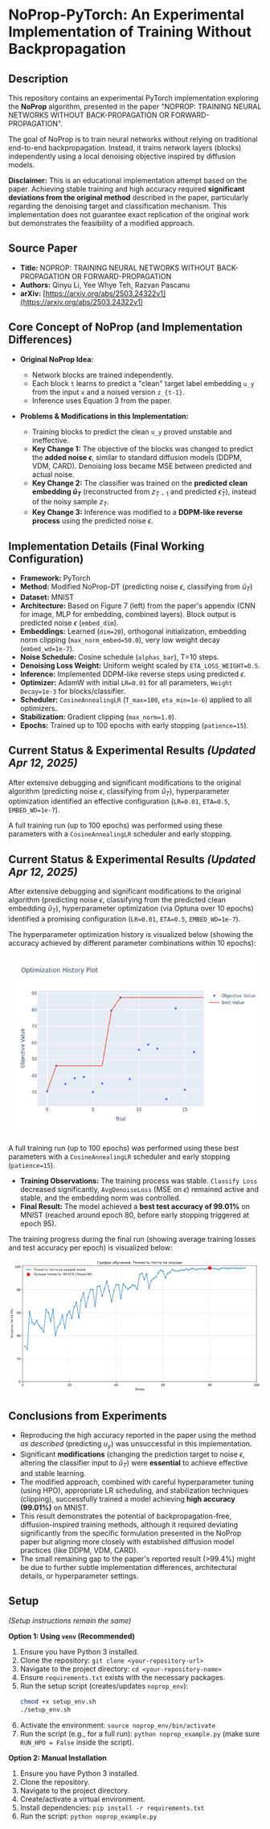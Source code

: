 # NoProp-PyTorch: An Experimental Implementation of Training Without Backpropagation

## Description

This repository contains an experimental PyTorch implementation exploring the **NoProp** algorithm, presented in the paper "NOPROP: TRAINING NEURAL NETWORKS WITHOUT BACK-PROPAGATION OR FORWARD-PROPAGATION".

The goal of NoProp is to train neural networks without relying on traditional end-to-end backpropagation. Instead, it trains network layers (blocks) independently using a local denoising objective inspired by diffusion models.

**Disclaimer:** This is an educational implementation attempt based on the paper. Achieving stable training and high accuracy required **significant deviations from the original method** described in the paper, particularly regarding the denoising target and classification mechanism. This implementation does not guarantee exact replication of the original work but demonstrates the feasibility of a modified approach.

## Source Paper

* **Title:** NOPROP: TRAINING NEURAL NETWORKS WITHOUT BACK-PROPAGATION OR FORWARD-PROPAGATION
* **Authors:** Qinyu Li, Yee Whye Teh, Razvan Pascanu
* **arXiv:** [https://arxiv.org/abs/2503.24322v1](https://arxiv.org/abs/2503.24322v1) 

## Core Concept of NoProp (and Implementation Differences)

* **Original NoProp Idea:**
    * Network blocks are trained independently.
    * Each block `t` learns to predict a "clean" target label embedding `u_y` from the input `x` and a noised version `z_{t-1}`.
    * Inference uses Equation 3 from the paper.

* **Problems & Modifications in this Implementation:**
    * Training blocks to predict the clean `u_y` proved unstable and ineffective.
    * **Key Change 1:** The objective of the blocks was changed to predict the **added noise $\epsilon$**, similar to standard diffusion models (DDPM, VDM, CARD). Denoising loss became MSE between predicted and actual noise.
    * **Key Change 2:** The classifier was trained on the **predicted clean embedding $\hat{u}_T$** (reconstructed from $z_{T-1}$ and predicted $\hat{\epsilon}_T$), instead of the noisy sample $z_T$.
    * **Key Change 3:** Inference was modified to a **DDPM-like reverse process** using the predicted noise $\epsilon$.

## Implementation Details (Final Working Configuration)

* **Framework:** PyTorch
* **Method:** Modified NoProp-DT (predicting noise $\epsilon$, classifying from $\hat{u}_T$)
* **Dataset:** MNIST
* **Architecture:** Based on Figure 7 (left) from the paper's appendix (CNN for image, MLP for embedding, combined layers). Block output is predicted noise $\epsilon$ (`embed_dim`).
* **Embeddings:** Learned (`dim=20`), orthogonal initialization, embedding norm clipping (`max_norm_embed=50.0`), very low weight decay (`embed_wd=1e-7`).
* **Noise Schedule:** Cosine schedule (`alphas_bar`), T=10 steps.
* **Denoising Loss Weight:** Uniform weight scaled by `ETA_LOSS_WEIGHT=0.5`.
* **Inference:** Implemented DDPM-like reverse steps using predicted $\epsilon$.
* **Optimizer:** AdamW with initial `LR=0.01` for all parameters, `Weight Decay=1e-3` for blocks/classifier.
* **Scheduler:** `CosineAnnealingLR` (`T_max=100`, `eta_min=1e-6`) applied to all optimizers.
* **Stabilization:** Gradient clipping (`max_norm=1.0`).
* **Epochs:** Trained up to 100 epochs with early stopping (`patience=15`).

## Current Status & Experimental Results *(Updated Apr 12, 2025)*

After extensive debugging and significant modifications to the original algorithm (predicting noise $\epsilon$, classifying from $\hat{u}_T$), hyperparameter optimization identified an effective configuration (`LR=0.01`, `ETA=0.5`, `EMBED_WD=1e-7`).

A full training run (up to 100 epochs) was performed using these parameters with a `CosineAnnealingLR` scheduler and early stopping.

## Current Status & Experimental Results *(Updated Apr 12, 2025)*

After extensive debugging and significant modifications to the original algorithm (predicting noise $\epsilon$, classifying from the predicted clean embedding $\hat{u}_T$), hyperparameter optimization (via Optuna over 10 epochs) identified a promising configuration (`LR=0.01`, `ETA=0.5`, `EMBED_WD=1e-7`).

The hyperparameter optimization history is visualized below (showing the accuracy achieved by different parameter combinations within 10 epochs):

![Optuna Optimization History](opt_history.png)

A full training run (up to 100 epochs) was performed using these best parameters with a `CosineAnnealingLR` scheduler and early stopping (`patience=15`).

* **Training Observations:** The training process was stable. `Classify Loss` decreased significantly, `AvgDenoiseLoss` (MSE on $\epsilon$) remained active and stable, and the embedding norm was controlled.
* **Final Result:** The model achieved a **best test accuracy of 99.01%** on MNIST (reached around epoch 80, before early stopping triggered at epoch 95).

The training progress during the final run (showing average training losses and test accuracy per epoch) is visualized below:

![Final Training Progress Plot](training_accuracy_plot.png)
## Conclusions from Experiments

* Reproducing the high accuracy reported in the paper using the method *as described* (predicting $u_y$) was unsuccessful in this implementation.
* Significant **modifications** (changing the prediction target to noise $\epsilon$, altering the classifier input to $\hat{u}_T$) were **essential** to achieve effective and stable learning.
* The modified approach, combined with careful hyperparameter tuning (using HPO), appropriate LR scheduling, and stabilization techniques (clipping), successfully trained a model achieving **high accuracy (99.01%)** on MNIST.
* This result demonstrates the potential of backpropagation-free, diffusion-inspired training methods, although it required deviating significantly from the specific formulation presented in the NoProp paper but aligning more closely with established diffusion model practices (like DDPM, VDM, CARD).
* The small remaining gap to the paper's reported result (>99.4%) might be due to further subtle implementation differences, architectural details, or hyperparameter settings.

## Setup

*(Setup instructions remain the same)*

**Option 1: Using `venv` (Recommended)**
1.  Ensure you have Python 3 installed.
2.  Clone the repository: `git clone <your-repository-url>`
3.  Navigate to the project directory: `cd <your-repository-name>`
4.  Ensure `requirements.txt` exists with the necessary packages.
5.  Run the setup script (creates/updates `noprop_env`):
    ```bash
    chmod +x setup_env.sh
    ./setup_env.sh
    ```
6.  Activate the environment: `source noprop_env/bin/activate`
7.  Run the script (e.g., for a full run): `python noprop_example.py` (make sure `RUN_HPO = False` inside the script).

**Option 2: Manual Installation**
1.  Ensure you have Python 3 installed.
2.  Clone the repository.
3.  Navigate to the project directory.
4.  Create/activate a virtual environment.
5.  Install dependencies: `pip install -r requirements.txt`
6.  Run the script: `python noprop_example.py`